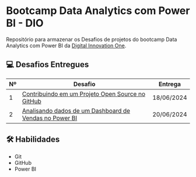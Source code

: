 # Bootcamp Data Analytics com Power BI - DIO

Repositório para armazenar os Desafios de projetos do bootcamp Data Analytics com Power BI da [Digital Innovation One](https://www.dio.me/).

## 💻 Desafios Entregues

| Nº | Desafio | Entrega | 
|----|---------|---------|
|  1 | [Contribuindo em um Projeto Open Source no GitHub](https://github.com/gaabcostaa/bootcamp-da-com-pbi-dio/tree/main/1.%20Contribuindo%20em%20um%20Projeto%20Open%20Source%20no%20GitHub) | 18/06/2024 |
|2 |[Analisando dados de um Dashboard de Vendas no Power BI](https://github.com/gaabcostaa/bootcamp-da-com-pbi-dio/tree/main/2.%20Analisando%20dados%20de%20um%20Dashboard%20de%20Vendas%20no%20Power%20BI)|20/06/2024|

##  🛠 Habilidades
- Git
- GitHub
- Power BI

